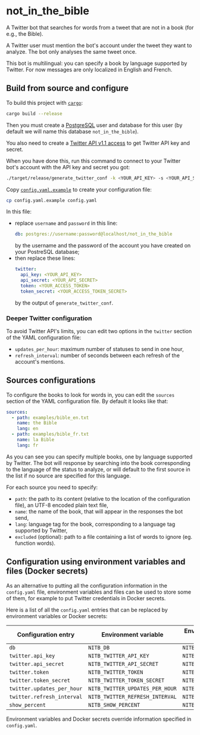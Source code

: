 # not_in_the_bible

A Twitter bot that searches for words from a tweet that are not in a book (for
e.g., the Bible).

A Twitter user must mention the bot's account under the tweet they want to
analyze. The bot only analyses the same tweet once.

This bot is multilingual: you can specify a book by language supported by
Twitter. For now messages are only localized in English and French.

## Build from source and configure

To build this project with [`cargo`](https://doc.rust-lang.org/cargo/):

```bash
cargo build --release
```

Then you must create a [PostgreSQL](https://www.postgresql.org/) user and
database for this user (by default we will name this database
`not_in_the_bible`).

You also need to create a
[Twitter API v1.1 access](https://developer.twitter.com/en/portal/projects-and-apps)
to get Twitter API key and secret.

When you have done this, run this command to connect to your Twitter bot's
account with the API key and secret you got:

```bash
./target/release/generate_twitter_conf -k <YOUR_API_KEY> -s <YOUR_API_SECRET>
```

Copy [`config.yaml.example`](config.yaml.example) to create your configuration
file:

```bash
cp config.yaml.example config.yaml
```

In this file:

- replace `username` and `password` in this line:
  ```yaml
  db: postgres://username:password@localhost/not_in_the_bible
  ```
  by the username and the password of the account you have created on your
  PostreSQL database;
- then replace these lines:
  ```yaml
  twitter:
    api_key: <YOUR_API_KEY>
    api_secret: <YOUR_API_SECRET>
    token: <YOUR_ACCESS_TOKEN>
    token_secret: <YOUR_ACCESS_TOKEN_SECRET>
  ```
  by the output of `generate_twitter_conf`.

### Deeper Twitter configuration

To avoid Twitter API's limits, you can edit two options in the `twitter` section
of the YAML configuration file:

- `updates_per_hour`: maximum number of statuses to send in one hour,
- `refresh_interval`: number of seconds between each refresh of the account's
  mentions.

## Sources configurations

To configure the books to look for words in, you can edit the `sources` section
of the YAML configuration file. By default it looks like that:

```yaml
sources:
  - path: examples/bible_en.txt
    name: the Bible
    lang: en
  - path: examples/bible_fr.txt
    name: la Bible
    lang: fr
```

As you can see you can specify multiple books, one by language supported by
Twitter. The bot will response by searching into the book corresponding to the
language of the status to analyze, or will default to the first source in the
list if no source are specified for this language.

For each source you need to specify:

- `path`: the path to its content (relative to the location of the configuration
  file), an UTF-8 encoded plain text file,
- `name`: the name of the book, that will appear in the responses the bot send,
- `lang`: language tag for the book, corresponding to a language tag supported
  by Twitter,
- `excluded` (optional): path to a file containing a list of words to ignore
  (eg. function words).

## Configuration using environment variables and files (Docker secrets)

As an alternative to putting all the configuration information in the
`config.yaml` file, environment variables and files can be used to store some of
them, for example to put Twitter credentials in Docker secrets.

Here is a list of all the `config.yaml` entries that can be replaced by
environment variables or Docker secrets:

| Configuration entry        | Environment variable        | Environment variable storing file's path |
|----------------------------|---------------------------------|--------------------------------------|
| `db`                       | `NITB_DB`                       | `NITB_DB_FILE`                       |
| `twitter.api_key`          | `NITB_TWITTER_API_KEY`          | `NITB_TWITTER_API_KEY_FILE`          |
| `twitter.api_secret`       | `NITB_TWITTER_API_SECRET`       | `NITB_TWITTER_API_SECRET_FILE`       |
| `twitter.token`            | `NITB_TWITTER_TOKEN`            | `NITB_TWITTER_TOKEN_FILE`            |
| `twitter.token_secret`     | `NITB_TWITTER_TOKEN_SECRET`     | `NITB_TWITTER_TOKEN_SECRET_FILE`     |
| `twitter.updates_per_hour` | `NITB_TWITTER_UPDATES_PER_HOUR` | `NITB_TWITTER_UPDATES_PER_HOUR_FILE` |
| `twitter.refresh_interval` | `NITB_TWITTER_REFRESH_INTERVAL` | `NITB_TWITTER_REFRESH_INTERVAL_FILE` |
| `show_percent`             | `NITB_SHOW_PERCENT`             | `NITB_SHOW_PERCENT_FILE`             |

Environment variables and Docker secrets override information specified in
`config.yaml`.
